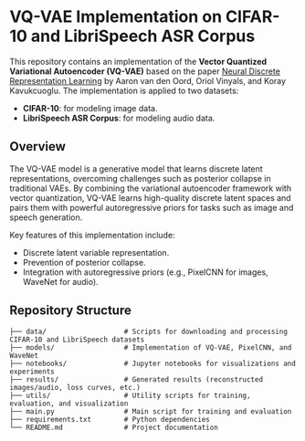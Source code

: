# VQ-VAE Implementation on CIFAR-10 and LibriSpeech ASR Corpus

This repository contains an implementation of the **Vector Quantized Variational Autoencoder (VQ-VAE)** based on the paper [Neural Discrete Representation Learning](https://arxiv.org/abs/1711.00937) by Aaron van den Oord, Oriol Vinyals, and Koray Kavukcuoglu. The implementation is applied to two datasets:
- **CIFAR-10**: for modeling image data.
- **LibriSpeech ASR Corpus**: for modeling audio data.

## Overview

The VQ-VAE model is a generative model that learns discrete latent representations, overcoming challenges such as posterior collapse in traditional VAEs. By combining the variational autoencoder framework with vector quantization, VQ-VAE learns high-quality discrete latent spaces and pairs them with powerful autoregressive priors for tasks such as image and speech generation.

Key features of this implementation include:
- Discrete latent variable representation.
- Prevention of posterior collapse.
- Integration with autoregressive priors (e.g., PixelCNN for images, WaveNet for audio).

## Repository Structure

```plaintext
├── data/                   # Scripts for downloading and processing CIFAR-10 and LibriSpeech datasets
├── models/                 # Implementation of VQ-VAE, PixelCNN, and WaveNet
├── notebooks/              # Jupyter notebooks for visualizations and experiments
├── results/                # Generated results (reconstructed images/audio, loss curves, etc.)
├── utils/                  # Utility scripts for training, evaluation, and visualization
├── main.py                 # Main script for training and evaluation
├── requirements.txt        # Python dependencies
└── README.md               # Project documentation
